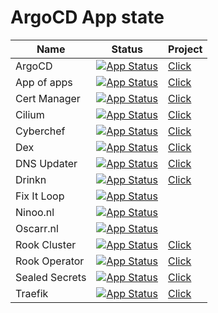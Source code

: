 # ArgoCD App state

| Name | Status | Project
|------|--------|--------|
| ArgoCD | [![App Status](https://argocd.lab.oscarr.nl/api/badge?name=argocd&revision=true)](https://argocd.lab.oscarr.nl/applications/argocd) | [Click](https://argo-cd.readthedocs.io/en/stable/)
| App of apps | [![App Status](https://argocd.lab.oscarr.nl/api/badge?name=app-of-apps&revision=true)](https://argocd.lab.oscarr.nl/applications/app-of-apps) | [Click](https://argo-cd.readthedocs.io/en/stable/operator-manual/cluster-bootstrapping/#app-of-apps-pattern)
| Cert Manager | [![App Status](https://argocd.lab.oscarr.nl/api/badge?name=cert-manager&revision=true)](https://argocd.lab.oscarr.nl/applications/cert-manager) | [Click](https://cert-manager.io/)
| Cilium | [![App Status](https://argocd.lab.oscarr.nl/api/badge?name=cilium&revision=true)](https://argocd.lab.oscarr.nl/applications/cilium) | [Click](https://cilium.io/)
| Cyberchef | [![App Status](https://argocd.lab.oscarr.nl/api/badge?name=cyberchef&revision=true)](https://argocd.lab.oscarr.nl/applications/cyberchef) | [Click](https://github.com/gchq/CyberChef)
| Dex | [![App Status](https://argocd.lab.oscarr.nl/api/badge?name=dex&revision=true)](https://argocd.lab.oscarr.nl/applications/dex) | [Click](https://dexidp.io/)
| DNS Updater | [![App Status](https://argocd.lab.oscarr.nl/api/badge?name=dns-updater&revision=true)](https://argocd.lab.oscarr.nl/applications/dns-updater) | [Click](https://github.com/bierteam/kubernetes-dns)
| Drinkn | [![App Status](https://argocd.lab.oscarr.nl/api/badge?name=drinkn&revision=true)](https://argocd.lab.oscarr.nl/applications/drinkn) | [Click](https://github.com/bierteam/drinkn)
| Fix It Loop | [![App Status](https://argocd.lab.oscarr.nl/api/badge?name=fixitloop&revision=true)](https://argocd.lab.oscarr.nl/applications/fixitloop) |
| Ninoo.nl | [![App Status](https://argocd.lab.oscarr.nl/api/badge?name=ninoo&revision=true)](https://argocd.lab.oscarr.nl/applications/ninoo) |
| Oscarr.nl | [![App Status](https://argocd.lab.oscarr.nl/api/badge?name=oscarr&revision=true)](https://argocd.lab.oscarr.nl/applications/oscarr) |
| Rook Cluster | [![App Status](https://argocd.lab.oscarr.nl/api/badge?name=rook-cluster&revision=true)](https://argocd.lab.oscarr.nl/applications/rook-cluster) | [Click](https://rook.io/)
| Rook Operator | [![App Status](https://argocd.lab.oscarr.nl/api/badge?name=rook-operator&revision=true)](https://argocd.lab.oscarr.nl/applications/rook-operator) | [Click](https://rook.io/)
| Sealed Secrets | [![App Status](https://argocd.lab.oscarr.nl/api/badge?name=sealed-secrets&revision=true)](https://argocd.lab.oscarr.nl/applications/sealed-secrets) | [Click](https://github.com/bitnami-labs/sealed-secrets)
| Traefik | [![App Status](https://argocd.lab.oscarr.nl/api/badge?name=traefik&revision=true)](https://argocd.lab.oscarr.nl/applications/treafik) | [Click](https://github.com/traefik/traefik)
